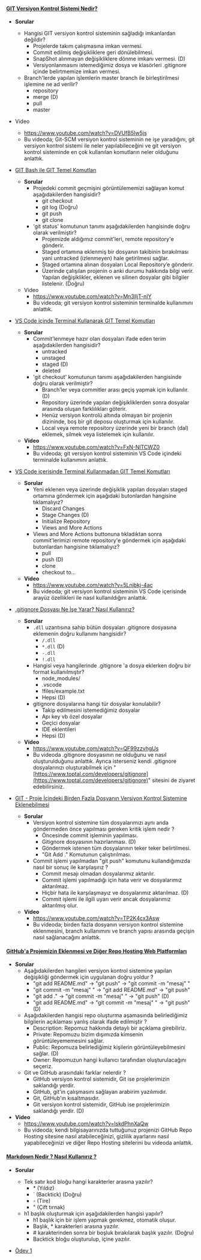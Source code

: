 #### [GIT Versiyon Kontrol Sistemi Nedir?](git-versiyon-kontrol-sistemi-nedir/)

- **Sorular**
  - Hangisi GIT versiyon kontrol sisteminin sağladığı imkanlardan değildir?
    - Projelerde takım çalışmasına imkan vermesi.
    - Commit edilmiş değişikliklere geri dönülebilmesi.
    - SnapShot alınmayan değişikliklere dönme imkanı vermesi. (D)
    - Versiyonlanmasını istemediğimiz dosya ve klasörleri .gitignore içinde belirtmemize imkan vermesi.
  - Branch'lerde yapılan işlemlerin master branch ile birleştirilmesi işlemine ne ad verilir?
    - repository
    - merge (D)
    - pull
    - master
- Video
  - https://www.youtube.com/watch?v=DVUfB5Iw5js
  - Bu videoda; Git-SCM versiyon kontrol sisteminin ne işe yaradığını, git versiyon kontrol sistemi ile neler yapılabileceğini ve git versiyon kontrol sisteminde en çok kullanılan komutların neler olduğunu anlattık.

-  [GIT Bash ile GIT Temel Komutları](git-bash-ile-git-temel-komutlari/)
   -  **Sorular**
      -  Projedeki commit geçmişini görüntülememizi sağlayan komut aşağıdakilerden hangisidir?
         -   git checkout
         -   git log (Doğru)
         -   git push
         -   git clone
      -  'git status' komutunun tanımı aşağıdakilerden hangisinde doğru olarak verilmiştir?
         -  Projemizde aldığımız commit'leri, remote repository'e gönderir.
         -   Staged ortamına eklenmiş bir dosyanın takibinin bırakılması yani untracked (izlenmeyen) hale getirilmesi sağlar.
         -   Staged ortamına alınan dosyaları Local Repository’e gönderir.
         -   Üzerinde çalışılan projenin o anki durumu hakkında bilgi verir. Yapılan değişiklikler, eklenen ve silinen dosyalar gibi bilgiler listelenir.  (Doğru)
   -  Video
      -  https://www.youtube.com/watch?v=Mn3lljT-nIY
      -  Bu videoda; git versiyon kontrol sisteminin terminalde kullanımını anlattık.
-  [VS Code içinde Terminal Kullanarak GIT Temel Komutları](vs-code-icinde-terminal-kullanarak-git-temel-komutlari/)
   -  **Sorular**
      -  Commit’lenmeye hazır olan dosyaları ifade eden terim aşağıdakilerden hangisidir?
         -  untracked
         -  unstaged
         -  staged (D)
         -  deleted
      -  'git checkout' komutunun tanımı aşağıdakilerden hangisinde doğru olarak verilmiştir?
         -  Branch’ler veya commitler arası geçiş yapmak için kullanılır. (D)
         -   Repository üzerinde yapılan değişikliklerden sonra dosyalar arasında oluşan farklılıkları göterir.
         -   Henüz versiyon kontrolü altında olmayan bir projenin dizininde, boş bir git deposu oluşturmak için kullanılır.
         -   Local veya remote repository üzerinde yeni bir branch (dal) eklemek, silmek veya listelemek için kullanılır.
   -  **Video**
      -  https://www.youtube.com/watch?v=FxN-NlTCWZ0
      -  Bu videoda; git versiyon kontrol sisteminin VS Code içindeki terminalde kullanımını anlattık.
-  [VS Code içerisinde Terminal Kullanmadan GIT Temel Komutları](vs-code-icerisinde-terminal-kullanmadan-git-temel-komutlari/)
   -  **Sorular**
      -  Yeni eklenen veya üzerinde değişiklik yapılan dosyaları staged ortamına göndermek için aşağıdaki butonlardan hangisine tıklamalıyız?
         -  Discard Changes
         -  Stage Changes (D)
         -  Initialize Repository
         -  Views and More Actions
      -  Views and More Actions buttonuna tıkladıktan sonra commit'lerimizi remote repository'e göndermek için aşağıdaki butonlardan hangisine tıklamalıyız?
         -  pull
         -   push (D)
         -   clone
         -   checkout to...
   -  **Video**
      -  https://www.youtube.com/watch?v=5Lnjbkj-4ac
      -  Bu videoda; git versiyon kontrol sisteminin VS Code içerisinde arayüz özellikleri ile nasıl kullanıldığını anlattık.
-  [.gitignore Dosyası Ne İşe Yarar? Nasıl Kullanırız?](gitignore-dosyasi-ne-i̇se-yarar-nasil-kullaniriz/)
   -  **Sorular**
      -  `.dll` uzantısına sahip bütün dosyaları .gitignore dosyasına eklemenin doğru kullanımı hangisidir?
         -  `/.dll`
         -  `*.dll` (D)
         -  `-.dll`
         -  `!.dll`
      -  Hangisi veya hangilerinde .gitignore 'a dosya eklerken doğru bir format kullanılmıştır?
         -  node_modules/
         -   .vscode
         -   !files/example.txt
         -   Hepsi (D)
      -  gitignore dosyalarına hangi tür dosyalar konulabilir?
         -  Takip edilmesini istemediğimiz dosyalar
         -   Apı key vb özel dosyalar
         -   Geçici dosyalar
         -   IDE eklentileri
         -   Hepsi (D)
   -  **Video**
      -  https://www.youtube.com/watch?v=QF99zzvhgUs
      -  Bu videoda .gitignore dosyasının ne olduğunu ve nasıl oluşturulduğunu anlattık. Ayrıca isterseniz kendi .gitignore dosyalarınızı oluşturabilmek için "[https://www.toptal.com/developers/gitignore](https://www.toptal.com/developers/gitignore)" sitesini de ziyaret edebilirsiniz.
-  [GIT - Proje İçindeki Birden Fazla Dosyanın Versiyon Kontrol Sistemine Eklenebilmesi](git-proje-i̇cindeki-birden-fazla-dosyanin-versiyon-kontrol-sistemine-eklenebilmesi/)
   -  **Sorular**
      -  Versiyon kontrol sistemine tüm dosyalarımızı aynı anda göndermeden önce yapılması gereken kritik işlem nedir ?
         -  Öncesinde commit işleminin yapılması.
         -  Gitignore dosyasının hazırlanması. (D)
         -  Göndermek istenen tüm dosyalarının teker teker belirtilmesi.
         -  "Git Add ." Komutunun çalıştırılması.
      -  Commit işlemi yapılmadan "git push" komutunu kullandığımızda nasıl bir sonuç ile karşılaşırız ?
         -  Commit mesajı olmadan dosyalarımız aktarılır.
         -  Commit işlemi yapılmadığı için hata verir ve dosyalarımız aktarılmaz.
         -  Hiçbir hata ile karşılaşmayız ve dosyalarımız aktarılmaz. (D)
         -  Commit işlemi ile ilgili uyarı verir ancak dosyalarımız aktarılmış olur.
   -  **Video**
      -  https://www.youtube.com/watch?v=TP2K4cx3Asw
      -  Bu videoda; birden fazla dosyanın versiyon kontrol sistemine eklenmesini, branch kullanımını ve branch yapısı arasında geçişin nasıl sağlanacağını anlattık. 
#### [GitHub'a Projemizin Eklenmesi ve Diğer Repo Hosting Web Platformları](githuba-projemizin-eklenmesi-ve-diger-repo-hosting-web-platformlari/)

- **Sorular**
  - Aşağıdakilerden hangileri versiyon kontrol sistemine yapılan değişikliği göndermek için uygulanan doğru yoldur ?
    - "git add README.md" -> "git push" -> "git commit -m "mesaj" "
    - "git commit -m "mesaj" " -> "git add README.md" -> "git push"
    - "git add ." -> "git commit -m "mesaj" " -> "git push" (D)
    - "git add README.md" -> "git commit -m "mesaj" " -> "git push" (D)
  - Aşağıdakilerden hangisi repo oluşturma aşamasında belirlediğimiz bilgilerin açıklaması yanlış olarak ifade edilmiştir ?
    - Description: Repomuz hakkında detaylı bir açıklama girebiliriz.
    - Private: Repomuzu bizim dışımızda kimsenin görüntüleyememesini sağlar.
    - Public: Repomuza belirlediğimiz kişilerin görüntüleyebilmesini sağlar. (D)
    - Owner: Repomuzun hangi kullanıcı tarafından oluşturulacağını seçeriz.
  - Git ve GitHub arasındaki farklar nelerdir ?
    - GitHub versiyon kontrol sistemidir, Git ise projelerimizin saklandığı yerdir.
    -  GitHub, git'in çalışmasını sağlayan arabirim yazılımıdır.
    -  Git, GitHub'ın kısaltmasıdır.
    -  Git versiyon kontrol sistemidir, GitHub ise projelerimizin saklandığı yerdir. (D)
- **Video**
  - https://www.youtube.com/watch?v=lskdPhnXaQw
  - Bu videoda; kendi bilgisayarınızda tuttuğunuz projenizi GitHub Repo Hosting sitesine nasıl atabileceğinizi, gizlilik ayarlarını nasıl yapabileceğinizi ve diğer Repo Hosting sitelerini bu videoda anlattık.

#### [Markdown Nedir ? Nasıl Kullanırız ?](markdown-nedir-nasil-kullaniriz-/)

- **Sorular**
  - Tek satır kod bloğu hangi karakterler arasına yazılır?
    - \* (Yıldız)
    - ` (Backtick) (Doğru)
    - \- (Tire)
    - " (Çift tırnak)
  - h1 başlık oluşturmak için aşağıdakilerden hangisi yapılır?
    - h1 başlık için bir işlem yapmak gerekmez, otomatik oluşur.
    - Başlık, * karakterleri arasına yazılır.
    - \# karakterinden sonra bir boşluk bırakılarak başlık yazılır. (Doğru)
    - Backtick bloğu oluşturulup, içine yazılır.

-  [Ödev 1](odev1/)

